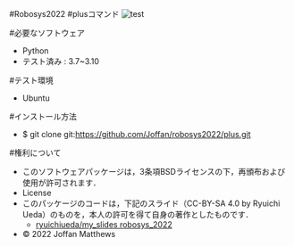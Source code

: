 #Robosys2022
#plusコマンド
![test](https://github.com/Joffan/robosys2022/actions/workflows/test.yml/badge.svg)

#必要なソフトウェア
 * Python
 * テスト済み : 3.7~3.10

#テスト環境
* Ubuntu

#インストール方法
  * $ git clone git:https://github.com/Joffan/robosys2022/plus.git

#権利について
  * このソフトウェアパッケージは，3条項BSDライセンスの下，再頒布および使用が許可されます．
  * License
  * このパッケージのコードは，下記のスライド（CC-BY-SA 4.0 by Ryuichi Ueda）のものを，本人の許可を得て自身の著作としたものです．
      * [ryuichiueda/my_slides robosys_2022](https://github.com/ryuichiueda/my_slides/tree/master/robosys_2022)
  * © 2022 Joffan Matthews
